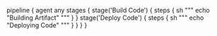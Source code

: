 pipeline {
   agent any
   stages {
       stage('Build Code') {
           steps {
               sh """
               echo "Building Artifact"
               """
           }
       }
      stage('Deploy Code') {
          steps {
               sh """
               echo "Deploying Code"
               """
          }
      }
   }
}